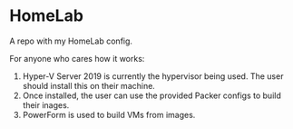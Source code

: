 # HomeLab
A repo with my HomeLab config.

For anyone who cares how it works:
1. Hyper-V Server 2019 is currently the hypervisor being used. The user should install this on their machine.
2. Once installed, the user can use the provided Packer configs to build their inages.
3. PowerForm is used to build VMs from images.

